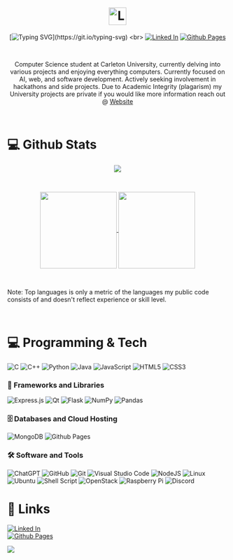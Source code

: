 #   <div align="center"><img src="https://cdn.freebiesupply.com/logos/large/2x/linux-tux-2-logo-png-transparent.png" title="Linux" height="40"></div>

<div align="center">
  
  [![Typing SVG](https://readme-typing-svg.demolab.com/?lines=Computer+Science+Student;Software+and+AI+Development;Here+To+Learn;&center=true&color="FFA500")](https://git.io/typing-svg)
  <br>
  [![Linked In](https://img.shields.io/badge/linkedin-%230077B5.svg?style=for-the-badge&logo=linkedin&logoColor=white)](https://www.linkedin.com/in/giovanni-kassis)
  [![Github Pages](https://img.shields.io/badge/github%20pages-121013?style=for-the-badge&logo=github&logoColor=white)](https://g-kassis.github.io/Website)
</div>

<br>
<p align="center">
  Computer Science student at Carleton University, currently delving into various projects and enjoying everything computers. 
  Currently focused on AI, web, and software development. Actively seeking involvement in hackathons and side projects. 
  Due to Academic Integrity (plagarism) my University projects are private if you would like more information reach out @ <a href="https://g-kassis.github.io/Website"   
                                                                                                                            target="_blank">Website</a>
</p>
  
 <!--- Comments are Fun  - I'm a Computer Science student @Carleton University
  [comment]: <> - I build a little bit of everything and enjoy anything computers
  [comment]: <> - Currently focused on AI, web development and software development.
  [comment]: <> - Always looking to participate in hackathons and side projects
  [comment]: <> - Due to Academic Integrity (plagarism) my University projects are private if you would like to see them reach out @ <a href="https://g-kassis.github.io/Website" target="_blank">Website</a>
--->

<br>

# :computer: Github Stats 

<p align="center">
  <img align="center" src="https://streak-stats.demolab.com/?user=g-kassis&theme=highcontrast" />
</p>
<br>
<p align="center">
<a href="https://github.com/anuraghazra/github-readme-stats">
  <img height=175 align="center" src="https://github-readme-stats.vercel.app/api?username=g-kassis&show_icons=true&theme=vision-friendly-dark&card_width=300" />
</a>
<a href="https://github.com/anuraghazra/convoychat">
  <img height=175 align="center" src="https://github-readme-stats.vercel.app/api/top-langs/?username=g-kassis&layout=compact&theme=vision-friendly-dark&card_width=300" />
</a>
</p>
<br>
<p>Note: Top languages is only a metric of the languages my public code consists of and doesn't reflect experience or skill level.</p>
<br>

# :computer: Programming & Tech
![C](https://img.shields.io/badge/c-%2300599C.svg?style=for-the-badge&logo=c&logoColor=white)
![C++](https://img.shields.io/badge/c++-%2300599C.svg?style=for-the-badge&logo=c%2B%2B&logoColor=white)
![Python](https://img.shields.io/badge/python-3670A0?style=for-the-badge&logo=python&logoColor=ffdd54)
![Java](https://img.shields.io/badge/java-%23ED8B00.svg?style=for-the-badge&logo=openjdk&logoColor=white)
![JavaScript](https://img.shields.io/badge/javascript-%23323330.svg?style=for-the-badge&logo=javascript&logoColor=%23F7DF1E)
![HTML5](https://img.shields.io/badge/html5-%23E34F26.svg?style=for-the-badge&logo=html5&logoColor=white)
![CSS3](https://img.shields.io/badge/css3-%231572B6.svg?style=for-the-badge&logo=css3&logoColor=white)



### 🧰 Frameworks and Libraries
![Express.js](https://img.shields.io/badge/express.js-%23404d59.svg?style=for-the-badge&logo=express&logoColor=%2361DAFB)
![Qt](https://img.shields.io/badge/Qt-%23217346.svg?style=for-the-badge&logo=Qt&logoColor=white)
![Flask](https://img.shields.io/badge/flask-%23000.svg?style=for-the-badge&logo=flask&logoColor=white)
![NumPy](https://img.shields.io/badge/numpy-%23013243.svg?style=for-the-badge&logo=numpy&logoColor=white)
![Pandas](https://img.shields.io/badge/pandas-%23150458.svg?style=for-the-badge&logo=pandas&logoColor=white)



### 🗄️ Databases and Cloud Hosting
![MongoDB](https://img.shields.io/badge/MongoDB-%234ea94b.svg?style=for-the-badge&logo=mongodb&logoColor=white)
![Github Pages](https://img.shields.io/badge/github%20pages-121013?style=for-the-badge&logo=github&logoColor=white)


### :hammer_and_wrench: Software and Tools
![ChatGPT](https://img.shields.io/badge/chatGPT-74aa9c?style=for-the-badge&logo=openai&logoColor=white)
![GitHub](https://img.shields.io/badge/github-%23121011.svg?style=for-the-badge&logo=github&logoColor=white)
![Git](https://img.shields.io/badge/git-%23F05033.svg?style=for-the-badge&logo=git&logoColor=white)
![Visual Studio Code](https://img.shields.io/badge/Visual%20Studio%20Code-0078d7.svg?style=for-the-badge&logo=visual-studio-code&logoColor=white)
![NodeJS](https://img.shields.io/badge/node.js-6DA55F?style=for-the-badge&logo=node.js&logoColor=white)
![Linux](https://img.shields.io/badge/Linux-FCC624?style=for-the-badge&logo=linux&logoColor=black)
![Ubuntu](https://img.shields.io/badge/Ubuntu-E95420?style=for-the-badge&logo=ubuntu&logoColor=white)
![Shell Script](https://img.shields.io/badge/shell_script-%23121011.svg?style=for-the-badge&logo=gnu-bash&logoColor=white)
![OpenStack](https://img.shields.io/badge/Openstack-%23f01742.svg?style=for-the-badge&logo=openstack&logoColor=white)
![Raspberry Pi](https://img.shields.io/badge/-RaspberryPi-C51A4A?style=for-the-badge&logo=Raspberry-Pi)
![Discord](https://img.shields.io/badge/Discord-%235865F2.svg?style=for-the-badge&logo=discord&logoColor=white)



# :link: Links
[![Linked In](https://img.shields.io/badge/linkedin-%230077B5.svg?style=for-the-badge&logo=linkedin&logoColor=white)](https://www.linkedin.com/in/giovanni-kassis)
<br>
[![Github Pages](https://img.shields.io/badge/github%20pages-121013?style=for-the-badge&logo=github&logoColor=white)](https://g-kassis.github.io/Website)

![](https://komarev.com/ghpvc/?username=g-kassis&style=for-the-badge&label=VISITORS)

